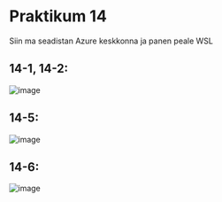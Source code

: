 # Praktikum 14
Siin ma seadistan Azure keskkonna ja panen peale WSL

## 14-1, 14-2:
![image](https://github.com/karl-k-m/opsys/assets/74490726/ade9368c-84d6-4fc5-9c32-66eb7adbaa19)

## 14-5:
![image](https://github.com/karl-k-m/opsys/assets/74490726/fbc483a8-2202-42fa-9674-9836a9ff3139)

## 14-6:
![image](https://github.com/karl-k-m/opsys/assets/74490726/61f133a4-b068-42a3-a260-1af8e1400b08)
